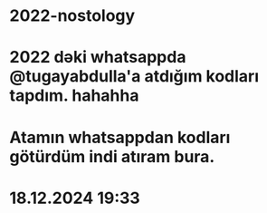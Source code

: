 # 2022-nostology

# 2022 dəki whatsappda @tugayabdulla'a atdığım kodları tapdım. hahahha

# Atamın whatsappdan kodları götürdüm indi atıram bura.

# 18.12.2024 19:33
